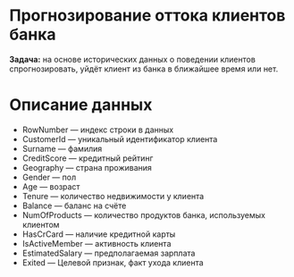 # Прогнозирование оттока клиентов банка

**Задача:** на основе исторических данных о поведении клиентов спрогнозировать, уйдёт клиент из банка в ближайшее время или нет. 

# Описание данных 

* RowNumber — индекс строки в данных
* CustomerId — уникальный идентификатор клиента
* Surname — фамилия
* CreditScore — кредитный рейтинг
* Geography — страна проживания
* Gender — пол
* Age — возраст
* Tenure — количество недвижимости у клиента
* Balance — баланс на счёте
* NumOfProducts — количество продуктов банка, используемых клиентом
* HasCrCard — наличие кредитной карты
* IsActiveMember — активность клиента
* EstimatedSalary — предполагаемая зарплата
* Exited — Целевой признак, факт ухода клиента

